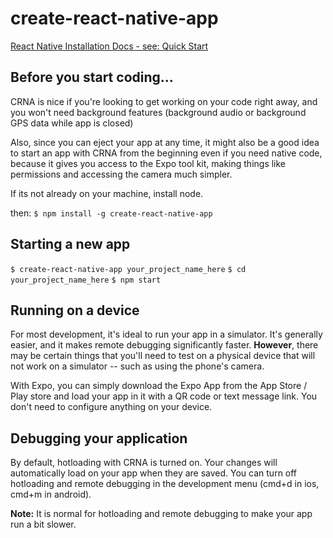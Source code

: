# create-react-native-app

[React Native Installation Docs - see: Quick Start](https://facebook.github.io/react-native/docs/getting-started.html)


## Before you start coding...
CRNA is nice if you're looking to get working on your code right away, and you won't need background features (background audio or background GPS data while app is closed)

Also, since you can eject your app at any time, it might also be a good idea to start an app with CRNA from the beginning even if you need native code, because it gives you access to the Expo tool kit, making things like permissions and accessing the camera much simpler.

If its not already on your machine, install node.

then: `$ npm install -g create-react-native-app`

## Starting a new app

`$ create-react-native-app your_project_name_here`
`$ cd your_project_name_here`
`$ npm start`

## Running on a device

For most development, it's ideal to run your app in a simulator. It's generally easier, and it makes remote debugging significantly faster. **However**, there may be certain things that you'll need to test on a physical device that will not work on a simulator -- such as using the phone's camera.

With Expo, you can simply download the Expo App from the App Store / Play store and load your app in it with a QR code or text message link. You don't need to configure anything on your device.

## Debugging your application

By default, hotloading with CRNA is turned on. Your changes will automatically load on your app when they are saved. You can turn off hotloading and remote debugging in the development menu (cmd+d in ios, cmd+m in android).

**Note:** It is normal for hotloading and remote debugging to make your app run a bit slower.

